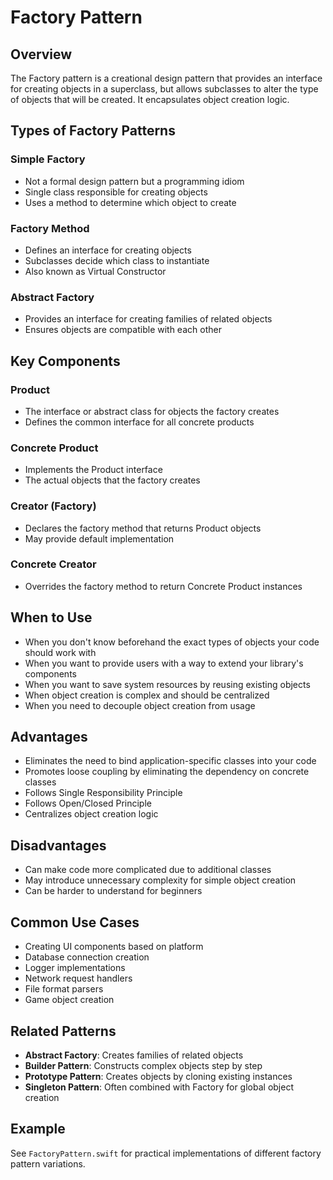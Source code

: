 # Factory Pattern

## Overview
The Factory pattern is a creational design pattern that provides an interface for creating objects in a superclass, but allows subclasses to alter the type of objects that will be created. It encapsulates object creation logic.

## Types of Factory Patterns

### Simple Factory
- Not a formal design pattern but a programming idiom
- Single class responsible for creating objects
- Uses a method to determine which object to create

### Factory Method
- Defines an interface for creating objects
- Subclasses decide which class to instantiate
- Also known as Virtual Constructor

### Abstract Factory
- Provides an interface for creating families of related objects
- Ensures objects are compatible with each other

## Key Components

### Product
- The interface or abstract class for objects the factory creates
- Defines the common interface for all concrete products

### Concrete Product
- Implements the Product interface
- The actual objects that the factory creates

### Creator (Factory)
- Declares the factory method that returns Product objects
- May provide default implementation

### Concrete Creator
- Overrides the factory method to return Concrete Product instances

## When to Use
- When you don't know beforehand the exact types of objects your code should work with
- When you want to provide users with a way to extend your library's components
- When you want to save system resources by reusing existing objects
- When object creation is complex and should be centralized
- When you need to decouple object creation from usage

## Advantages
- Eliminates the need to bind application-specific classes into your code
- Promotes loose coupling by eliminating the dependency on concrete classes
- Follows Single Responsibility Principle
- Follows Open/Closed Principle
- Centralizes object creation logic

## Disadvantages
- Can make code more complicated due to additional classes
- May introduce unnecessary complexity for simple object creation
- Can be harder to understand for beginners

## Common Use Cases
- Creating UI components based on platform
- Database connection creation
- Logger implementations
- Network request handlers
- File format parsers
- Game object creation

## Related Patterns
- **Abstract Factory**: Creates families of related objects
- **Builder Pattern**: Constructs complex objects step by step
- **Prototype Pattern**: Creates objects by cloning existing instances
- **Singleton Pattern**: Often combined with Factory for global object creation

## Example
See `FactoryPattern.swift` for practical implementations of different factory pattern variations.